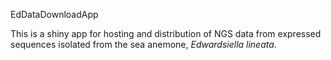 EdDataDownloadApp

This is a shiny app for hosting and distribution of NGS data from expressed sequences isolated from the sea anemone, *Edwardsiella lineata*.  

